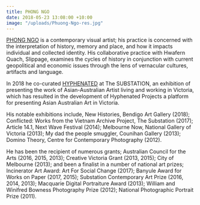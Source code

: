 ```yaml
---
title: PHONG NGO
date: 2018-05-23 13:08:00 +10:00
image: "/uploads/Phuong-Ngo-res.jpg"
---
```


[PHONG NGO](http://www.pthngo.com/) is a contemporary visual artist; his practice is concerned with the interpretation of history, memory and place, and how it impacts individual and collected identity. His collaborative practice with Hwafern Quach, Slippage, examines the cycles of history in conjunction with current geopolitical and economic issues through the lens of vernacular cultures, artifacts and language.

In 2018 he co-curated [HYPHENATED](https://thesubstation.org.au/archive/hyphenated/) at The SUBSTATION, an exhibition of presenting the work of Asian-Australian Artist living and working in Victoria, which has resulted in the development of Hyphenated Projects a platform for presenting Asian Australian Art in Victoria. 

His notable exhibitions include, New Histories, Bendigo Art Gallery (2018); Conflicted: Works from the Vietnam Archive Project, The Substation (2017); Article 14.1, Next Wave Festival (2014); Melbourne Now, National Gallery of Victoria (2013); My dad the people smuggler, Counihan Gallery (2013); Domino Theory, Centre for Contemporary Photography (2012).

He has been the recipient of numerous grants; Australian Council for the Arts (2016, 2015, 2013); Creative Victoria Grant (2013, 2015); City of Melbourne (2013); and been a finalist in a number of national art prizes; Incinerator Art Award: Art For Social Change (2017);  Banyule Award for Works on Paper (2017, 2015); Substation Contemporary Art Prize (2016, 2014, 2013); Macquarie Digital Portraiture Award (2013); William and Winifred Bowness Photography Prize (2012); National Photographic Portrait Prize (2011).
